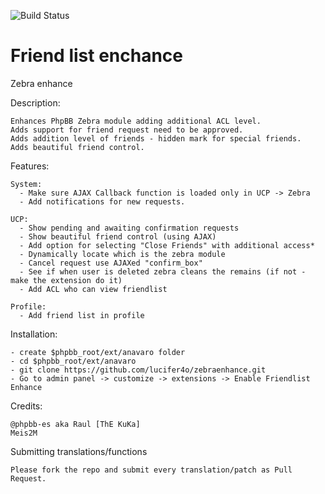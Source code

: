 ![Build Status](https://travis-ci.org/lucifer4o/zebraenhance.svg?branch=master)

Friend list enchance
============

Zebra enhance

  Description:

    Enhances PhpBB Zebra module adding additional ACL level.
    Adds support for friend request need to be approved.
    Adds addition level of friends - hidden mark for special friends.
    Adds beautiful friend control.

  Features:

    System:
      - Make sure AJAX Callback function is loaded only in UCP -> Zebra
      - Add notifications for new requests.

    UCP:
      - Show pending and awaiting confirmation requests
      - Show beautiful friend control (using AJAX)
      - Add option for selecting "Close Friends" with additional access*
      - Dynamically locate which is the zebra module
      - Cancel request use AJAXed "confirm_box"
      - See if when user is deleted zebra cleans the remains (if not - make the extension do it)
      - Add ACL who can view friendlist

    Profile:
      - Add friend list in profile

  Installation:

    - create $phpbb_root/ext/anavaro folder
    - cd $phpbb_root/ext/anavaro
    - git clone https://github.com/lucifer4o/zebraenhance.git
    - Go to admin panel -> customize -> extensions -> Enable Friendlist Enhance

  Credits:

    @phpbb-es aka Raul [ThE KuKa]
    Meis2M
    
  Submitting translations/functions
    
    Please fork the repo and submit every translation/patch as Pull Request.

